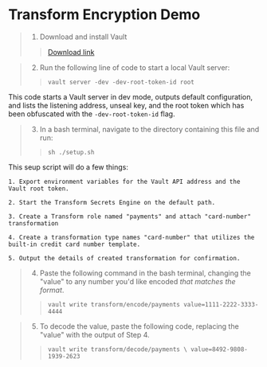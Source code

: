 # Transform Encryption Demo

>1. Download and install Vault
>
>>[Download link](https://developer.hashicorp.com/vault/downloads)

>2. Run the following line of code to start a local Vault server:
>
>>`vault server -dev -dev-root-token-id root`

This code starts a Vault server in dev mode, outputs default configuration, and lists the listening address, unseal key, and the root token which has been obfuscated with the `-dev-root-token-id` flag.

>3. In a bash terminal, navigate to the directory containing this file and run:
>
>>`sh ./setup.sh`

This seup script will do a few things:

    1. Export environment variables for the Vault API address and the Vault root token.
    
    2. Start the Transform Secrets Engine on the default path.
    
    3. Create a Transform role named "payments" and attach "card-number" transformation

    4. Create a transformation type names "card-number" that utilizes the built-in credit card number template.
    
    5. Output the details of created transformation for confirmation.

>4. Paste the following command in the bash terminal, changing the "value" to any number you'd like encoded *that matches the format*.
>>`vault write transform/encode/payments value=1111-2222-3333-4444`

>5. To decode the value, paste the following code, replacing the "value" with the output of Step 4.
>>`vault write transform/decode/payments \
        value=8492-9808-1939-2623`